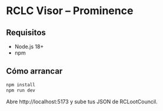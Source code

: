 # RCLC Visor – Prominence

## Requisitos
- Node.js 18+
- npm

## Cómo arrancar
```bash
npm install
npm run dev
```

Abre http://localhost:5173 y sube tus JSON de RCLootCouncil.
